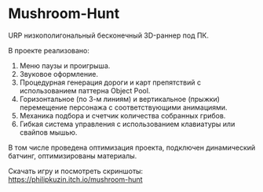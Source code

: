 # Mushroom-Hunt

URP низкополигональный бесконечный 3D-раннер под ПК. <br />

В проекте реализовано: <br />
1) Меню паузы и проигрыша. <br />
2) Звуковое оформление. <br />
3) Процедурная генерация дороги и карт препятствий с использованием паттерна Object Pool. <br />
4) Горизонтальное (по 3-м линиям) и вертикальное (прыжки) перемещение персонажа с соответствующими анимациями. <br />
5) Механика подбора и счетчик количества собранных грибов. <br />
6) Гибкая система управления с использованием клавиатуры или свайпов мышью. <br />

В том числе проведена оптимизация проекта, подключен динамический батчинг, оптимизированы материалы. <br />

Скачать игру и посмотреть скриншоты: https://philipkuzin.itch.io/mushroom-hunt

